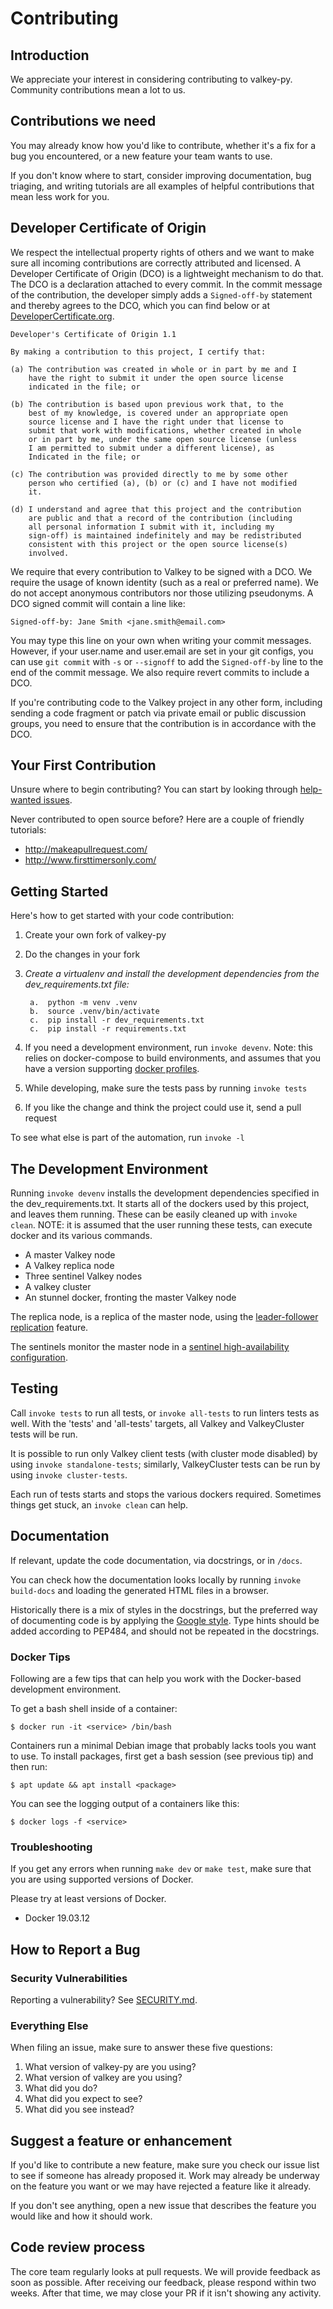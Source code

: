 # Contributing

## Introduction

We appreciate your interest in considering contributing to valkey-py.
Community contributions mean a lot to us.

## Contributions we need

You may already know how you'd like to contribute, whether it's a fix for a bug you
encountered, or a new feature your team wants to use.

If you don't know where to start, consider improving
documentation, bug triaging, and writing tutorials are all examples of
helpful contributions that mean less work for you.

## Developer Certificate of Origin

We respect the intellectual property rights of others and we want to make sure
all incoming contributions are correctly attributed and licensed. A Developer
Certificate of Origin (DCO) is a lightweight mechanism to do that. The DCO is
a declaration attached to every commit. In the commit message of the contribution,
the developer simply adds a `Signed-off-by` statement and thereby agrees to the DCO,
which you can find below or at [DeveloperCertificate.org](http://developercertificate.org/).

```text
Developer's Certificate of Origin 1.1

By making a contribution to this project, I certify that:

(a) The contribution was created in whole or in part by me and I
    have the right to submit it under the open source license
    indicated in the file; or

(b) The contribution is based upon previous work that, to the
    best of my knowledge, is covered under an appropriate open
    source license and I have the right under that license to
    submit that work with modifications, whether created in whole
    or in part by me, under the same open source license (unless
    I am permitted to submit under a different license), as
    Indicated in the file; or

(c) The contribution was provided directly to me by some other
    person who certified (a), (b) or (c) and I have not modified
    it.

(d) I understand and agree that this project and the contribution
    are public and that a record of the contribution (including
    all personal information I submit with it, including my
    sign-off) is maintained indefinitely and may be redistributed
    consistent with this project or the open source license(s)
    involved.
```

We require that every contribution to Valkey to be signed with a DCO. We require the
usage of known identity (such as a real or preferred name). We do not accept anonymous
contributors nor those utilizing pseudonyms. A DCO signed commit will contain a line like:


```text
Signed-off-by: Jane Smith <jane.smith@email.com>
```

You may type this line on your own when writing your commit messages. However, if your
user.name and user.email are set in your git configs, you can use `git commit` with `-s`
or `--signoff` to add the `Signed-off-by` line to the end of the commit message. We also
require revert commits to include a DCO.

If you're contributing code to the Valkey project in any other form, including
sending a code fragment or patch via private email or public discussion groups,
you need to ensure that the contribution is in accordance with the DCO.

## Your First Contribution

Unsure where to begin contributing? You can start by looking through
[help-wanted
issues](https://github.com/valkey-io/valkey-py/issues?q=is%3Aopen+is%3Aissue+label%3ahelp-wanted).

Never contributed to open source before? Here are a couple of friendly
tutorials:

-   <http://makeapullrequest.com/>
-   <http://www.firsttimersonly.com/>

## Getting Started

Here's how to get started with your code contribution:

1.  Create your own fork of valkey-py
2.  Do the changes in your fork
3.
    *Create a virtualenv and install the development dependencies from the dev_requirements.txt file:*

        a.  python -m venv .venv
        b.  source .venv/bin/activate
        c.  pip install -r dev_requirements.txt
        c.  pip install -r requirements.txt

4.  If you need a development environment, run `invoke devenv`. Note: this relies on docker-compose to build environments, and assumes that you have a version supporting [docker profiles](https://docs.docker.com/compose/profiles/).
5.  While developing, make sure the tests pass by running `invoke tests`
6.  If you like the change and think the project could use it, send a
    pull request

To see what else is part of the automation, run `invoke -l`

## The Development Environment

Running `invoke devenv` installs the development dependencies specified
in the dev_requirements.txt. It starts all of the dockers used by this
project, and leaves them running. These can be easily cleaned up with
`invoke clean`. NOTE: it is assumed that the user running these tests,
can execute docker and its various commands.

-   A master Valkey node
-   A Valkey replica node
-   Three sentinel Valkey nodes
-   A valkey cluster
-   An stunnel docker, fronting the master Valkey node

The replica node, is a replica of the master node, using the
[leader-follower replication](https://redis.io/topics/replication)
feature.

The sentinels monitor the master node in a [sentinel high-availability
configuration](https://redis.io/topics/sentinel).

## Testing

Call `invoke tests` to run all tests, or `invoke all-tests` to run linters
tests as well. With the 'tests' and 'all-tests' targets, all Valkey and
ValkeyCluster tests will be run.

It is possible to run only Valkey client tests (with cluster mode disabled) by
using `invoke standalone-tests`; similarly, ValkeyCluster tests can be run by using
`invoke cluster-tests`.

Each run of tests starts and stops the various dockers required. Sometimes
things get stuck, an `invoke clean` can help.

## Documentation

If relevant, update the code documentation, via docstrings, or in `/docs`.

You can check how the documentation looks locally by running `invoke build-docs`
and loading the generated HTML files in a browser.

Historically there is a mix of styles in the docstrings, but the preferred way
of documenting code is by applying the
[Google style](https://sphinxcontrib-napoleon.readthedocs.io/en/latest/example_google.html).
Type hints should be added according to PEP484, and should not be repeated in
the docstrings.

### Docker Tips

Following are a few tips that can help you work with the Docker-based
development environment.

To get a bash shell inside of a container:

`$ docker run -it <service> /bin/bash`

Containers run a minimal Debian image that probably lacks tools you want
to use. To install packages, first get a bash session (see previous tip)
and then run:

`$ apt update && apt install <package>`

You can see the logging output of a containers like this:

`$ docker logs -f <service>`

### Troubleshooting

If you get any errors when running `make dev` or `make test`, make sure
that you are using supported versions of Docker.

Please try at least versions of Docker.

-   Docker 19.03.12

## How to Report a Bug


### Security Vulnerabilities

Reporting a vulnerability? See [SECURITY.md](https://github.com/valkey-io/valkey-py/blob/main/SECURITY.md).

### Everything Else

When filing an issue, make sure to answer these five questions:

1.  What version of valkey-py are you using?
2.  What version of valkey are you using?
3.  What did you do?
4.  What did you expect to see?
5.  What did you see instead?

## Suggest a feature or enhancement

If you'd like to contribute a new feature, make sure you check our
issue list to see if someone has already proposed it. Work may already
be underway on the feature you want or we may have rejected a
feature like it already.

If you don't see anything, open a new issue that describes the feature
you would like and how it should work.

## Code review process

The core team regularly looks at pull requests. We will provide
feedback as soon as possible. After receiving our feedback, please respond
within two weeks. After that time, we may close your PR if it isn't
showing any activity.
